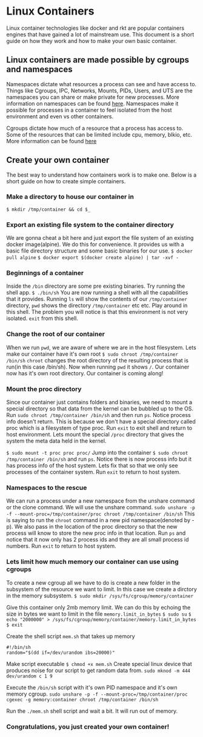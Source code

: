 # Linux Containers
Linux container technologies like docker and rkt are popular containers engines that have gained a lot of mainstream use. This document is a short guide on how they work and how to make your own basic container.


## Linux containers are made possible by cgroups and namespaces
Namespaces dictate what resources a process can see and have access to. Things like Cgroups, IPC, Networks, Mounts, PIDs, Users, and UTS are the namespaces you can share or make private for new processes. More information on namespaces can be found [here](http://man7.org/linux/man-pages/man7/namespaces.7.html). Namespaces make it possible for processes in a container to feel isolated from the host environment and even vs other containers.

Cgroups dictate how much of a resource that a process has access to. Some of the resources that can be limited include cpu, memory, blkio, etc. More information can be found [here](http://man7.org/linux/man-pages/man7/cgroups.7.html)


## Create your own container
The best way to understand how containers work is to make one. Below is a short guide on how to create simple containers.

### Make a directory to house our container in
`$ mkdir /tmp/container && cd $_`

### Export an existing file system to the container directory
We are gonna cheat a bit here and just export the file system of an existing docker image(alpine). We do this for convenience. It provides us with a basic file directory structure and some basic binaries for our use.
`$ docker pull alpine`
`$ docker export $(docker create alpine) | tar -xvf -`

### Beginnings of a container
Inside the `/bin` directory are some pre existing binaries. Try running the shell app.
`$ ./bin/sh`
You are now running a shell with all the capabilities that it provides. Running `ls` will show the contents of our `/tmp/container` directory, `pwd` shows the directory `/tmp/container` etc etc. Play around in this shell. The problem you will notice is that this environment is not very isolated. `exit` from this shell.

### Change the root of our container
When we run `pwd`, we are aware of where we are in the host filesystem. Lets make our container have it's own root
`$ sudo chroot /tmp/container /bin/sh`
`chroot` changes the root directory of the resulting process that is run(in this case /bin/sh). Now when running `pwd` it shows `/`. Our container now has it's own root directory. Our container is coming along!

### Mount the proc directory
Since our container just contains folders and binaries, we need to mount a special directory so that data from the kernel can be bubbled up to the OS. Run `sudo chroot /tmp/container /bin/sh` and then run `ps`. Notice process info doesn't return. This is because we don't have a special directory called proc which is a filesystem of type proc. Run `exit` to exit shell and return to host environment. Lets mount the special `/proc` directory that gives the system the meta data held in the kernel.

`$ sudo mount -t proc proc proc/`
Jump into the container `$ sudo chroot /tmp/container /bin/sh` and run `ps`. Notice there is now process info but it has process info of the host system. Lets fix that so that we only see processes of the container system. Run `exit` to return to host system.


### Namespaces to the rescue
We can run a process under a new namespace from the unshare command or the clone command. We will use the unshare command.
`sudo unshare -p -f --mount-proc=/tmp/container/proc chroot /tmp/container /bin/sh`
This is saying to run the `chroot` command in a new pid namespace(denoted by -p). We also pass in the location of the proc directory so that the new process will know to store the new proc info in that location. Run `ps` and notice that it now only has 2 process ids and they are all small process id numbers. Run `exit` to return to host system.

### Lets limit how much memory our container can use using cgroups
To create a new cgroup all we have to do is create a new folder in the subsystem of the resource we want to limit. In this case we create a dirctory in the memory subsystem.
`$ sudo mkdir /sys/fs/cgroup/memory/container`

Give this container only 2mb memory limit. We can do this by echoing the size in bytes we want to limit in the file `memory.limit_in_bytes`
`$ sudo su`
`$ echo "2000000" > /sys/fs/cgroup/memory/container/memory.limit_in_bytes`
`$ exit`

Create the shell script `mem.sh` that takes up memory
```
#!/bin/sh
random="$(dd if=/dev/urandom ibs=20000)"
```

Make script executable `$ chmod +x mem.sh`
Create special linux device that produces noise for our script to get random data from. `sudo mknod -m 444 dev/urandom c 1 9`

Execute the `/bin/sh` script with it's own PID namespace and it's own memory cgroup.
`sudo unshare -p -f --mount-proc=/tmp/container/proc cgexec -g memory:container chroot /tmp/container /bin/sh`

Run the `./mem.sh` shell script and wait a bit. It will run out of memory.

### Congratulations, you just created your own container!







